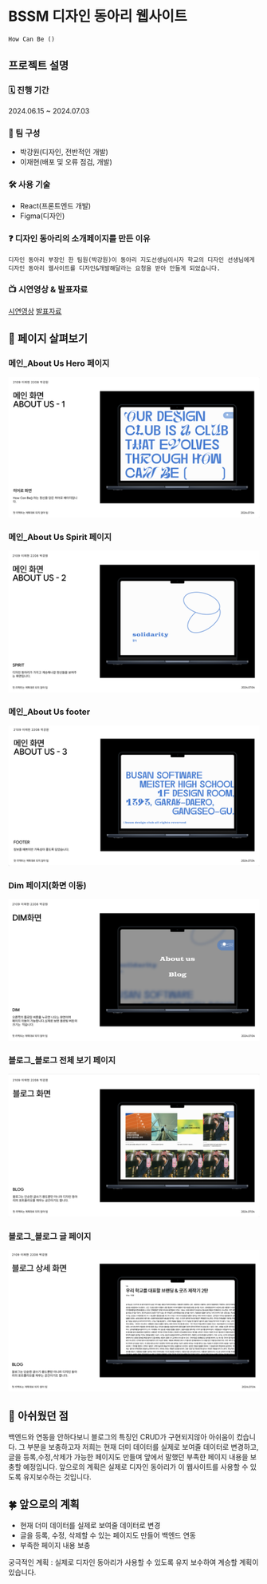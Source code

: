# BSSM 디자인 동아리 웹사이트

```
How Can Be ()
```

## 프로젝트 설명

### 🗓 진행 기간

2024.06.15 ~ 2024.07.03

### 👬 팀 구성

- 박강원(디자인, 전반적인 개발)
- 이재현(배포 및 오류 점검, 개발)

### 🛠️ 사용 기술

- React(프론트엔드 개발)
- Figma(디자인)

### ❓ 디자인 동아리의 소개페이지를 만든 이유

```
디자인 동아리 부장인 한 팀원(박강원)이 동아리 지도선생님이시자 학교의 디자인 선생님에게
디자인 동아리 웹사이트를 디자인&개발해달라는 요청을 받아 만들게 되었습니다.
```

### 📺 시연영상 & 발표자료

[시연영상](http://naver.me/5YFuPlt1)
[발표자료](http://naver.me/GL8fvkkj)

## 🔎 페이지 살펴보기

### 메인_About Us Hero 페이지
![](https://github.com/akns27/EssetStorage/blob/master/about%20us%20-1.png?raw=true)

### 메인_About Us Spirit 페이지
![](https://github.com/akns27/EssetStorage/blob/master/about%20us%20-2%20.png?raw=true)

### 메인_About Us footer
![](https://github.com/akns27/EssetStorage/blob/master/about%20us%20-%203.png?raw=true)

### Dim 페이지(화면 이동)
![](https://github.com/akns27/EssetStorage/blob/master/dim.png?raw=true)

### 블로그_블로그 전체 보기 페이지
![](https://github.com/akns27/EssetStorage/blob/master/%E1%84%87%E1%85%B3%E1%86%AF%E1%84%85%E1%85%A9%E1%84%80%E1%85%B3%20%E1%84%92%E1%85%AA%E1%84%86%E1%85%A7%E1%86%AB.png?raw=true)


### 블로그_블로그 글 페이지
![](https://github.com/akns27/EssetStorage/blob/master/%E1%84%87%E1%85%B3%E1%86%AF%E1%84%85%E1%85%A9%E1%84%80%E1%85%B3%20%E1%84%89%E1%85%A1%E1%86%BC%E1%84%89%E1%85%A6%20%E1%84%92%E1%85%AA%E1%84%86%E1%85%A7%E1%86%AB.png?raw=true)


## 🥹 아쉬웠던 점
백엔드와 연동을 안하다보니 블로그의 특징인 CRUD가 구현되지않아 아쉬움이 컸습니다. 그 부분을 보충하고자 저희는 현재 더미 데이터를 실제로 보여줄 데이터로 변경하고, 글을 등록,수정,삭제가 가능한 페이지도 만들며 앞에서 말했던 부족한 페이지 내용을 보충할 예정입니다. 앞으로의 계획은 실제로 디자인 동아리가 이 웹사이트를 사용할 수 있도록 유지보수하는 것입니다.

## 🍀 앞으로의 계획
- 현재 더미 데이터를 실제로 보여줄 데이터로 변경
- 글을 등록, 수정, 삭제할 수 있는 페이지도 만들어 백엔드 연동
- 부족한 페이지 내용 보충

궁극적인 계획 : 실제로 디자인 동아리가 사용할 수 있도록 유지 보수하여 계승할 계획이 있습니다.
